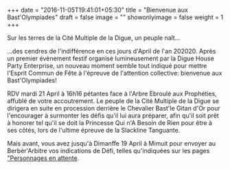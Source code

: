 +++
date = "2016-11-05T19:41:01+05:30"
title = "Bienvenue aux Bast'Olympiades"
draft = false
image = ""
showonlyimage = false
weight = 1
+++


Sur les terres de la Cité Multiple de la Digue,
un peuple naît...
<!--more-->
...des cendres de l'indifférence en ces jours d'April de l'an 202020.
Après un premier évènement festif organisé lumineusement par la Digue House Party Enterprise,
un nouveau moment semble tout indiqué pour mettre l'Esprit Commun de Fête à l'épreuve de l'attention collective:
bienvenue aux Bast'Olympiades!

RDV mardi 21 April à 16h16 pétantes face à l'Arbre Ebroulé aux Prophéties,
affublé de votre accoutrement.
Le peuple de la Cité Multiple de la Digue se dirigera en suite en procession derrière le Chevalier Bast'le Gitan d'Or pour l'encourager à surmonter les défis qu'il lui aura préparer,
afin qu'il soit prêt à honorer tel qu'il se doit la Princesse Qui n'A Besoin de Rien pour être à ses côtés, lors de l'ultime épreuve de la Slackline Tanguante.

Mais avant, vous avez jusqu'à Dimanffe 19 April à Mimuit pour envoyer au Berbèr'Arbitre vos indications de Défi, telles qu'indiquées sur les pages ["Personnages en attente](https://hardcore-haibt-d3c1a2.netlify.app/defis/).


